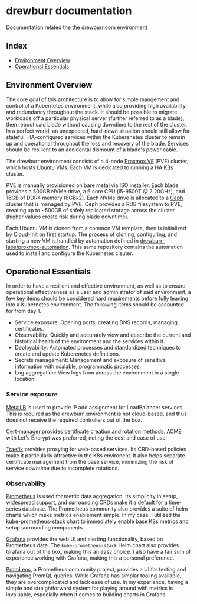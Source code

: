 # drewburr documentation

Documentation related the the drewburr.com environment

## Index

- [Environment Overview](#environment-overview)
- [Operational Essentials](#operational-essentials)

## Environment Overview

The core goal of this architecture is to allow for simple mangement and control of a Kubernetes environment, while also providing high availability and redundancy throughout the stack. It should be possible to migrate workloads off a particular physical server (further referred to as a blade), then reboot said blade without causing downtime to the rest of the cluster. In a perfect world, an unexpected, hard-down situation should still allow for stateful, HA-configured services within the Kuberenetes cluster to remain up and operational throughout the loss and recovery of the blade. Services should be resilient to an accidental dismount of a blade's power cable.

The drewburr environment consists of a 4-node [Proxmox VE](https://pve.proxmox.com/wiki/Main_Page) (PVE) cluster, which hosts [Ubuntu](https://ubuntu.com/download/server) VMs. Each VM is dedicated to running a HA [K3s](https://k3s.io/) cluster.

PVE is manually provisioned on bare metal via ISO installer. Each blade provides a 500GB NVMe drive, a 6 core CPU (i5-9500T @ 2.20GHz), and 16GB of DDR4 memory (8GBx2). Each NVMe drive is allocated to a [Ceph](https://docs.ceph.com/en/latest/) cluster that is managed by PVE. Ceph provides a RDB filesystem to PVE, creating up to ~500GB of safely replicated storage across the cluster (higher values create risk during blade downtime).

Each Ubuntu VM is cloned from a common VM template, then is initialized by [Cloud-Init](https://cloudinit.readthedocs.io/en/latest/) on first startup. The process of cloning, configuring, and starting a new VM is handled by automation defined in [drewburr-labs/proxmox-automation](https://github.com/drewburr-labs/proxmox-automation). This same repository contains the automation used to install and configure the Kubernetes clsuter.

## Operational Essentials

In order to have a resilient and effective environment, as well as to ensure operational effectiveness as a user and administrator of said environment, a few key items should be considered hard requirements before fully leaning into a Kubernetes environment. The following items should be accounted for from day 1.

- Service exposure: Opening ports, creating DNS records, managing certificates.
- Observability: Quickly and accurately view and describe the current and historical health of the environment and the services within it.
- Deployability: Automated processes and standardized techniques to create and update Kuberenetes definitions.
- Secrets management: Management and exposure of sensitive information with scalable, programmatic processes.
- Log aggregation: View logs from across the environment in a single location.

### Service exposure

[MetalLB](https://metallb.universe.tf/)  is used to provide IP add assignment for LoadBalancer services. This is required as the drewburr environment is not cloud-based, and thus does not receive the required controllers out of the box.

[Cert-manager](https://cert-manager.io/) provides certificate creation and rotation methods. ACME with Let's Encrypt was preferred, noting the cost and ease of use.

[Traefik](https://traefik.io/traefik/) provides proxying for web-based services. Its CRD-based  policies make it particularly attractive in the K8s environent. It also helps separate certificate management from the base service, minimizing the risk of service downtime due to incomplete rotations.

### Observability

[Prometheus](https://prometheus.io/) is used for metric data aggregation. Its simplicity in setup, widespread support, and surrounding CRDs make it a default for a time-series database. The Prometheus community also provides a suite of helm charts which make metrics enablement simple. In my case, I utilized the [kube-prometheus-stack](https://github.com/prometheus-community/helm-charts/tree/main/charts/kube-prometheus-stack) chart to immediately enable base K8s metrics and setup surrounding components.

[Grafana](https://grafana.com/) provides the web UI and alerting functionality, based on Prometheus data. The `kube-prometheus-stack` Helm chart also provides Grafana out of the box, making this an easy choice. I also have a fair sum of experience working with Grafana, making this a personal preference.

[PromLens](https://github.com/prometheus/promlens/), a Prometheus community project, provides a UI for testing and navigating PromQL queries. While Grafana has simplar tooling available, they are overcomplicated and lack ease of use. In my experience, having a simple and straightforward system for playing around with metrics is invaluable, especially when it comes to building charts in Grafana.
